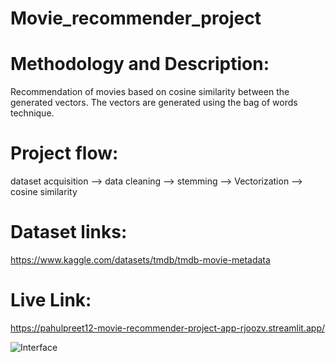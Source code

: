 # Movie_recommender_project

# Methodology and Description:
   Recommendation of movies based on cosine similarity between the generated vectors. The vectors are generated using the bag of words technique.
# Project flow:
   dataset acquisition --> data cleaning --> stemming --> Vectorization --> cosine similarity
    
# Dataset links:
 https://www.kaggle.com/datasets/tmdb/tmdb-movie-metadata
 
# Live Link:
https://pahulpreet12-movie-recommender-project-app-rjoozv.streamlit.app/


![Interface](https://user-images.githubusercontent.com/95211361/207018740-ba694e9d-1bfc-4f00-b008-2e7d7d6b85ba.PNG)

